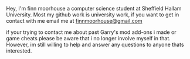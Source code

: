 Hey, I'm finn moorhouse a computer science student at Sheffield Hallam University. Most my github work is university work,
if you want to get in contact with me email me at finnmoorhouse@gmail.com

if your trying to contact me about past Garry's mod add-ons i made or game cheats please be aware that i no longer involve
myself in that. However, im still willing to help and answer any questions to anyone thats interested.

<!---
FinnMx/FinnMx is a ✨ special ✨ repository because its `README.md` (this file) appears on your GitHub profile.
You can click the Preview link to take a look at your changes.
--->
